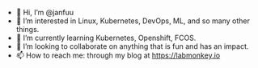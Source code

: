 - 👋 Hi, I’m @janfuu
- 👀 I’m interested in Linux, Kubernetes, DevOps, ML, and so many other things.
- 🌱 I’m currently learning Kubernetes, Openshift, FCOS.
- 💞️ I’m looking to collaborate on anything that is fun and has an impact.
- 📫 How to reach me: through my blog at https://labmonkey.io

<!---
janfuu/janfuu is a ✨ special ✨ repository because its `README.md` (this file) appears on your GitHub profile.
You can click the Preview link to take a look at your changes.
--->
